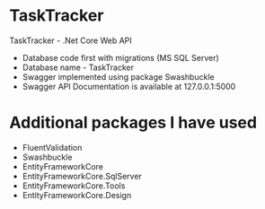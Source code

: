 # TaskTracker
 TaskTracker - .Net Core Web API
 
 - Database code first with migrations (MS SQL Server)
 - Database name - TaskTracker
 - Swagger implemented using package Swashbuckle
 - Swagger API Documentation is available at 127.0.0.1:5000

# Additional packages I have used
 - FluentValidation
 - Swashbuckle
 - EntityFrameworkCore
 - EntityFrameworkCore.SqlServer
 - EntityFrameworkCore.Tools
 - EntityFrameworkCore.Design

